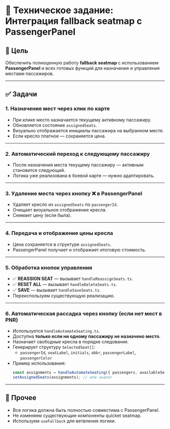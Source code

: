 # 🛫 Техническое задание: Интеграция fallback seatmap с PassengerPanel

## 🎯 Цель
Обеспечить полноценную работу **fallback seatmap** с использованием **PassengerPanel** и всех готовых функций для назначения и управления местами пассажиров.

---

## ✅ Задачи

### 1. Назначение мест через клик по карте
- При клике место назначается текущему активному пассажиру.
- Обновляется состояние `assignedSeats`.
- Визуально отображается инициалы пассажира на выбранном месте.
- Если кресло платное — сохраняется цена.

---

### 2. Автоматический переход к следующему пассажиру
- После назначения места текущему пассажиру — активным становится следующий.
- Логика уже реализована в боевой карте — нужно адаптировать.

---

### 3. Удаление места через кнопку ❌ в PassengerPanel
- Удаляет кресло из `assignedSeats` по `passengerId`.
- Очищает визуальное отображение кресла.
- Снимает цену (если была).

---

### 4. Передача и отображение цены кресла
- Цена сохраняется в структуре `assignedSeats`.
- PassengerPanel получает и отображает итоговую стоимость.

---

### 5. Обработка кнопок управления
- ✅ **REASSIGN SEAT** — вызывает `handleReassignSeats.ts`.
- ✅ **RESET ALL** — вызывает `handleDeleteSeats.ts`.
- ✅ **SAVE** — вызывает `handleSaveSeats.ts`.
- Переиспользуем существующую реализацию.

---

### 6. Автоматическая рассадка через кнопку (если нет мест в PNR)
- Используется `handleAutomateSeating.ts`.
- Доступна **только если ни одному пассажиру не назначено место**.
- Назначает свободные кресла в порядке следования.
- Генерирует структуру `SelectedSeat[]`:
  - `passengerId`, `seatLabel`, `initials`, `abbr`, `passengerLabel`, `passengerColor`
- Пример использования:
  ```ts
  const assignments = handleAutomateSeating({ passengers, availableSeats, segmentNumber });
  setAssignedSeats(assignments); // или аналог
  ```

---

## 🧩 Прочее
- Вся логика должна быть полностью совместима с PassengerPanel.
- Не изменяем существующие компоненты quicket seatmap.
- Используем `useFallback` для ветвления логики.